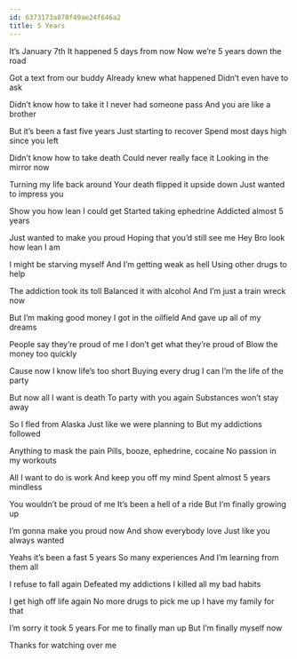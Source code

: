 ```yaml
---
id: 6373173a870f49ae24f646a2
title: 5 Years
---
```


It’s January 7th 
It happened 5 days from now 
Now we’re 5 years down the road 
<!--more-->

Got a text from our buddy 
Already knew what happened 
Didn’t even have to ask 

Didn’t know how to take it
I never had someone pass 
And you are like a brother 

But it’s been a fast five years 
Just starting to recover 
Spend most days high since you left 

Didn’t know how to take death
Could never really face it 
Looking in the mirror now 

Turning my life back around 
Your death flipped it upside down 
Just wanted to impress you 

Show you how lean I could get 
Started taking ephedrine 
Addicted almost 5 years 

Just wanted to make you proud 
Hoping that you’d still see me
Hey Bro look how lean I am 

I might be starving myself 
And I’m getting weak as hell 
Using other drugs to help 

The addiction took its toll 
Balanced it with alcohol 
And I’m just a train wreck now

But I’m making good money 
I got in the oilfield
And gave up all of my dreams 

People say they’re proud of me 
I don’t get what they’re proud of 
Blow the money too quickly 

Cause now I know life’s too short 
Buying every drug I can 
I’m the life of the party 

But now all I want is death 
To party with you again
Substances won’t stay away 

So I fled from Alaska 
Just like we were planning to 
But my addictions followed 

Anything to mask the pain 
Pills, booze, ephedrine, cocaine 
No passion in my workouts 

All I want to do is work 
And keep you off my mind 
Spent almost 5 years mindless

You wouldn’t be proud of me 
It’s been a hell of a ride 
But I’m finally growing up 

I’m gonna make you proud now 
And show everybody love 
Just like you always wanted 

Yeahs it’s been a fast 5 years 
So many experiences 
And I’m learning from them all 

I refuse to fall again 
Defeated my addictions 
I killed all my bad habits 

I get high off life again 
No more drugs to pick me up 
I have my family for that 

I’m sorry it took 5 years 
For me to finally man up 
But I’m finally myself now 

Thanks for watching over me 
